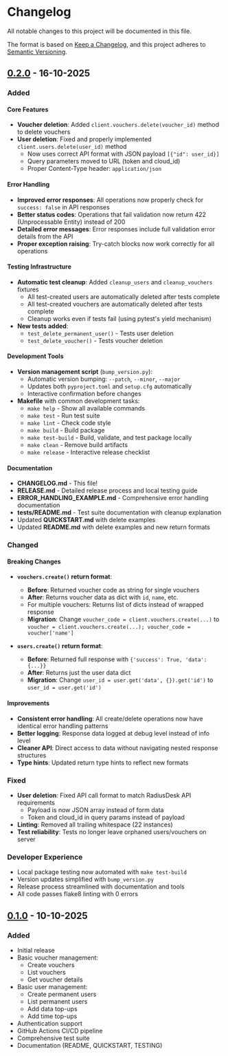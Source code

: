 # Changelog

All notable changes to this project will be documented in this file.

The format is based on [Keep a Changelog](https://keepachangelog.com/en/1.0.0/),
and this project adheres to [Semantic Versioning](https://semver.org/spec/v2.0.0.html).

## [0.2.0] - 16-10-2025

### Added

#### Core Features

- **Voucher deletion**: Added `client.vouchers.delete(voucher_id)` method to delete vouchers
- **User deletion**: Fixed and properly implemented `client.users.delete(user_id)` method
  - Now uses correct API format with JSON payload `[{"id": user_id}]`
  - Query parameters moved to URL (token and cloud_id)
  - Proper Content-Type header: `application/json`

#### Error Handling

- **Improved error responses**: All operations now properly check for `success: false` in API responses
- **Better status codes**: Operations that fail validation now return 422 (Unprocessable Entity) instead of 200
- **Detailed error messages**: Error responses include full validation error details from the API
- **Proper exception raising**: Try-catch blocks now work correctly for all operations

#### Testing Infrastructure

- **Automatic test cleanup**: Added `cleanup_users` and `cleanup_vouchers` fixtures
  - All test-created users are automatically deleted after tests complete
  - All test-created vouchers are automatically deleted after tests complete
  - Cleanup works even if tests fail (using pytest's yield mechanism)
- **New tests added**:
  - `test_delete_permanent_user()` - Tests user deletion
  - `test_delete_voucher()` - Tests voucher deletion

#### Development Tools

- **Version management script** (`bump_version.py`):
  - Automatic version bumping: `--patch`, `--minor`, `--major`
  - Updates both `pyproject.toml` and `setup.cfg` automatically
  - Interactive confirmation before changes
- **Makefile** with common development tasks:
  - `make help` - Show all available commands
  - `make test` - Run test suite
  - `make lint` - Check code style
  - `make build` - Build package
  - `make test-build` - Build, validate, and test package locally
  - `make clean` - Remove build artifacts
  - `make release` - Interactive release checklist

#### Documentation

- **CHANGELOG.md** - This file!
- **RELEASE.md** - Detailed release process and local testing guide
- **ERROR_HANDLING_EXAMPLE.md** - Comprehensive error handling documentation
- **tests/README.md** - Test suite documentation with cleanup explanation
- Updated **QUICKSTART.md** with delete examples
- Updated **README.md** with delete examples and new return formats

### Changed

#### Breaking Changes

- **`vouchers.create()` return format**:

  - **Before**: Returned voucher code as string for single vouchers
  - **After**: Returns voucher data as dict with `id`, `name`, etc.
  - For multiple vouchers: Returns list of dicts instead of wrapped response
  - **Migration**: Change `voucher_code = client.vouchers.create(...)` to `voucher = client.vouchers.create(...); voucher_code = voucher['name']`

- **`users.create()` return format**:
  - **Before**: Returned full response with `{'success': True, 'data': {...}}`
  - **After**: Returns just the user data dict
  - **Migration**: Change `user_id = user.get('data', {}).get('id')` to `user_id = user.get('id')`

#### Improvements

- **Consistent error handling**: All create/delete operations now have identical error handling patterns
- **Better logging**: Response data logged at debug level instead of info level
- **Cleaner API**: Direct access to data without navigating nested response structures
- **Type hints**: Updated return type hints to reflect new formats

### Fixed

- **User deletion**: Fixed API call format to match RadiusDesk API requirements
  - Payload is now JSON array instead of form data
  - Token and cloud_id in query params instead of payload
- **Linting**: Removed all trailing whitespace (22 instances)
- **Test reliability**: Tests no longer leave orphaned users/vouchers on server

### Developer Experience

- Local package testing now automated with `make test-build`
- Version updates simplified with `bump_version.py`
- Release process streamlined with documentation and tools
- All code passes flake8 linting with 0 errors

## [0.1.0] - 10-10-2025

### Added

- Initial release
- Basic voucher management:
  - Create vouchers
  - List vouchers
  - Get voucher details
- Basic user management:
  - Create permanent users
  - List permanent users
  - Add data top-ups
  - Add time top-ups
- Authentication support
- GitHub Actions CI/CD pipeline
- Comprehensive test suite
- Documentation (README, QUICKSTART, TESTING)

[0.2.0]: https://github.com/keeganwhite/radiusdesk-api/releases/tag/0.2.0
[0.1.0]: https://github.com/keeganwhite/radiusdesk-api/releases/tag/0.1.0

